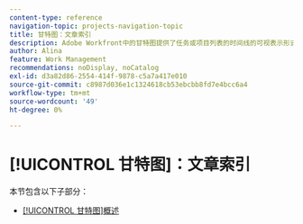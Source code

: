 ```yaml
---
content-type: reference
navigation-topic: projects-navigation-topic
title: 甘特图：文章索引
description: Adobe Workfront中的甘特图提供了任务或项目列表的时间线的可视表示形式。 在以下子部分中查找有关[!UICONTROL 甘特图]的信息。
author: Alina
feature: Work Management
recommendations: noDisplay, noCatalog
exl-id: d3a82d86-2554-414f-9878-c5a7a417e010
source-git-commit: c8987d036e1c1324618cb53ebcbb8fd7e4bcc6a4
workflow-type: tm+mt
source-wordcount: '49'
ht-degree: 0%

---
```


# [!UICONTROL 甘特图]：文章索引

<!--Audited: 08/2025-->

本节包含以下子部分：

* [[!UICONTROL 甘特图]概述](../../manage-work/gantt-chart/use-the-gantt-chart/gantt-chart-overview.md)

